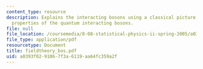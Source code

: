 ```yaml
---
content_type: resource
description: Explains the interacting bosons using a classical picture and low energy
  properties of the quantum interacting bosons.
file: null
file_location: /coursemedia/8-08-statistical-physics-ii-spring-2005/a0393f0291067f3a6119aa64fc359a2f_fieldtheory_bos.pdf
file_type: application/pdf
resourcetype: Document
title: fieldtheory_bos.pdf
uid: a0393f02-9106-7f3a-6119-aa64fc359a2f
---
```

